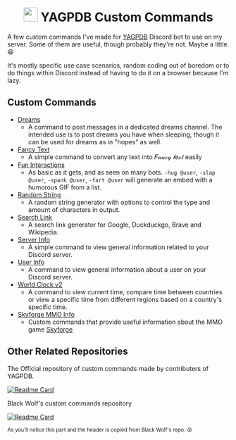 <h1 align="center"><img src="https://yagpdb.xyz/static/img/logo_y.png" height=32px width=32px alt=""></img>&nbspYAGPDB Custom Commands</h1>

A few custom commands I've made for [YAGPDB](https://yagpdb.xyz/) Discord bot to use on my server. Some of them are useful, though probably they're not. Maybe a little. :laughing:

It's mostly specific use case scenarios, random coding out of boredom or to do things within Discord instead of having to do it on a browser because I'm lazy.

## Custom Commands
- [Dreams](./Dreams)
  - A command to post messages in a dedicated dreams channel. The intended use is to post dreams you have when sleeping, though it can be used for dreams as in "hopes" as well.
- [Fancy Text](./Fancy%20Text)
  - A simple command to convert any text into 𝐹𝒶𝓃𝒸𝓎 𝓉𝑒𝓍𝓉 easily
- [Fun Interactions](./Fun%20Interactions)
  - As basic as it gets, and as seen on many bots. `-hug @user`, `-slap @user`, `-spank @user`, `-fart @user` will generate an embed with a humorous GIF from a list.
- [Random String](./Random%20String)
  - A random string generator with options to control the type and amount of characters in output.
- [Search Link](./Search%20Link)
  - A search link generator for Google, Duckduckgo, Brave and Wikipedia.
- [Server Info](./Server%20Info)
  - A simple command to view general information related to your Discord server.
- [User Info](./User%20Info)
  - A command to view general information about a user on your Discord server.
- [World Clock v2](./World%20Clock%20v2)
  - A command to view current time, compare time between countries or view a specific time from different regions based on a country's specific time.
- [Skyforge MMO Info](https://github.com/Samillion/skyforge-yagpdb)
  - Custom commands that provide useful information about the MMO game [Skyforge](https://sf.my.games/en)

## Other Related Repositories
The Official repository of custom commands made by contributers of YAGPDB.

[![Readme Card](https://github-readme-stats.vercel.app/api/pin/?username=yagpdb-cc&repo=yagpdb-cc&icon_color=e74c3c&bg_color=151515&text_color=fff)](https://yagpdb-cc.github.io/)  

Black Wolf's custom commands repository

[![Readme Card](https://github-readme-stats.vercel.app/api/pin/?username=BlackWolfWoof&repo=yagpdb-cc&icon_color=e74c3c&bg_color=151515&text_color=fff)](https://github.com/BlackWolfWoof/yagpdb-cc)  

<sub>As you'll notice this part and the header is copied from Black Wolf's repo. :stuck_out_tongue_winking_eye:</sub>
